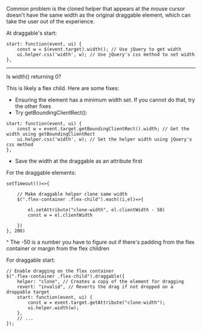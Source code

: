 Common problem is the cloned helper that appears at the mouse cursor doesn't have the same width as the original draggable element, which can take the user out of the experience.

At draggable's start:
```
start: function(event, ui) {
    const w = $(event.target).width(); // Use jQuery to get width
    ui.helper.css('width', w); // Use jQuery's css method to set width
},
```

---

Is width() returning 0?

This is likely a flex child. Here are some fixes:
- Ensuring the element has a minimum width set. If you cannot do that, try the other fixes
- Try getBoundingClientRect():
```
start: function(event, ui) {
    const w = event.target.getBoundingClientRect().width; // Get the width using getBoundingClientRect
    ui.helper.css('width', w); // Set the helper width using jQuery's css method
},
```
- Save the width at the draggable as an attribute first

For the draggable elements:
```
setTimeout(()=>{  

	// Make draggable helper clone same width  
	$(".flex-container .flex-child").each((i,el)=>{  

		el.setAttribute("clone-width", el.clientWidth - 50)  
		const w = el.clientWidth  
		  
	})  
}, 200)
```
^ The -50 is a number you have to figure out if there's padding from the flex container or margin from the flex children

For draggable start:
```
// Enable dragging on the flex container
$(".flex-container .flex-child").draggable({
	helper: "clone", // Creates a copy of the element for dragging
	revert: "invalid", // Reverts the drag if not dropped on a droppable target
	start: function(event, ui) {
		const w = event.target.getAttribute("clone-width");
		ui.helper.width(w);
	},
	// ...
});
```